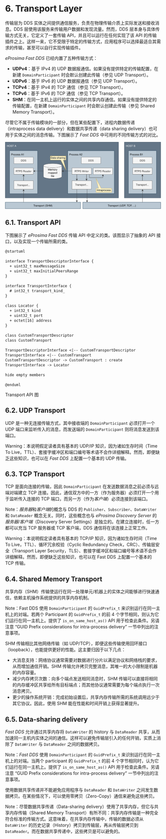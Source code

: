 # 6. Transport Layer

传输层为 DDS 实体之间提供通信服务，负责在物理传输介质上实际发送和接收消息。DDS 层使用该服务来传输用户数据和发现流量。然而，DDS 层本身与具体传输方式无关，它定义了一套传输 API，并且可以运行在任何实现了该 API 的传输插件之上。这样一来，它不受限于特定的传输方式，应用程序可以选择最适合其需求的传输，甚至可以自行实现传输插件。

*eProsima Fast DDS* 已经内置了五种传输方式：

* **UDPv4**：基于 IPv4 的 UDP 数据报通信。如果没有提供特定的传输配置，在新建 `DomainParticipant` 时会默认创建此传输（参见 UDP Transport）。
* **UDPv6**：基于 IPv6 的 UDP 数据报通信（参见 UDP Transport）。
* **TCPv4**：基于 IPv4 的 TCP 通信（参见 TCP Transport）。
* **TCPv6**：基于 IPv6 的 TCP 通信（参见 TCP Transport）。
* **SHM**：在同一主机上运行的实体之间的共享内存通信。如果没有提供特定的传输配置，在新建 `DomainParticipant` 时会默认创建此传输（参见 Shared Memory Transport）。

尽管它不属于传输模块的一部分，但在某些配置下，进程内数据传递（intraprocess data delivery）和数据共享传递（data sharing delivery）也可用于实体之间的消息传输。下图展示了 *Fast DDS* 中可用的不同传输方式的对比。

![transport comparison](img/transport_comparison.svg)

## 6.1. Transport API

下图展示了 *eProsima Fast DDS* 传输 API 中定义的类。该图显示了抽象的 API 接口，以及实现一个传输所需的类。

```plantuml
@startuml

interface TransportDescriptorInterface {
  + uint32_t maxMessageSize
  + uint32_t maxInitialPeersRange
}

interface TransportInterface {
  # int32_t transport_kind_
}

class Locator {
  + int32_t kind
  + uint32_t port
  + octet[16] address
}

class CustomTransportDescriptor
class CustomTransport

TransportDescriptorInterface <|-- CustomTransportDescriptor
TransportInterface <|-- CustomTransport
CustomTransportDescriptor -> CustomTransport : create
TransportInterface -> Locator

hide empty members

@enduml
```

Transport API 图

## 6.2. UDP Transport

UDP 是一种无连接传输方式，其中接收端的 `DomainParticipant` 必须打开一个 UDP 端口来监听传入的消息，而发送端的 `DomainParticipant` 则将消息发送到该端口。

Warning：本说明假定读者具有基本的 UDP/IP 知识，因为诸如生存时间（Time To Live，TTL）、套接字缓冲区和端口编号等术语不会作详细解释。然而，即便缺乏这些知识，也可以在 *Fast DDS* 上配置一个基本的 UDP 传输。

## 6.3. TCP Transport

TCP 是面向连接的传输，因此 `DomainParticipant` 在发送数据消息之前必须与远端对端建立 TCP 连接。因此，通信双方中的一方（作为服务器）必须打开一个用于监听传入连接的 TCP 端口，而另一方（作为*客户端*）必须连接到该端口。

Note：*服务器*和*客户端*的概念与 DDS 的 `Publisher`、`Subscriber`、`DataWriter` 和 `DataReader` 概念无关。同时，这些概念也与 *eProsima Discovery Server* 的*服务器*/*客户端*（Discovery Server Settings）是独立的。在建立连接时，任一方都可以充当 TCP 服务器或 TCP 客户端，DDS 通信将在该连接上正常工作。

Warning：本说明假定读者具有基本的 TCP/IP 知识，因为诸如生存时间（Time To Live，TTL）、循环冗余校验（Cyclic Redundancy Check，CRC）、传输层安全（Transport Layer Security，TLS）、套接字缓冲区和端口编号等术语不会作详细解释。然而，即便缺乏这些知识，也可以在 Fast DDS 上配置一个基本的 TCP 传输。

## 6.4. Shared Memory Transport

共享内存（SHM）传输使运行在同一处理单元/机器上的实体之间能够进行快速通信，依赖主机操作系统提供的共享内存机制。

Note：Fast DDS 使用 `DomainParticipant` 的 `GuidPrefix_t` 来识别运行在同一主机上的对端。若两个 Participant 的 `GuidPrefix_t` 的前 4 个字节相同，则认为它们运行在同一主机上。提供了 `is_on_same_host_as()` API 用于检查此条件。另请注意 “GUID Prefix considerations for intra-process delivery” 一节中列出的注意事项。

SHM 传输相比其他网络传输（如 UDP/TCP），即便这些传输使用回环接口（loopback），也能提供更好的性能。这主要归因于以下几点：

- 大消息支持：网络协议通常需要对数据进行分片以满足协议和网络栈的要求，从而增加通信开销。SHM 传输允许拷贝完整消息，其唯一的大小限制是机器的内存容量。
- 减少内存拷贝次数：向多个端点发送相同消息时，SHM 传输可以直接将相同的内存缓冲区共享给所有目标端点；而其他协议通常需要为每个端点执行一次消息拷贝。
- 更少的操作系统开销：完成初始设置后，共享内存传输所需的系统调用远少于其它协议。因此，使用 SHM 能在性能和时间开销上获得显著提升。

## 6.5. Data-sharing delivery

*Fast DDS* 允许通过共享内存将 `DataWriter` 的 history 与 `DataReader` 共享，从而加速同一主机内实体之间的通信。这样可以避免传输层引入的任何开销，实质上消除了 `DataWriter` 与 `DataReader` 之间的数据拷贝。

Note：*Fast DDS* 使用 `DomainParticipant` 的 `GuidPrefix_t` 来识别运行在同一主机上的对端。当两个 participant 的 `GuidPrefix_t` 的前 4 个字节相同时，认为它们运行在同一主机上。提供了 `is_on_same_host_as()` API 用于检查此条件。另请注意 “GUID Prefix considerations for intra-process delivery” 一节中列出的注意事项。

使用数据共享传递并不能避免应用程序与 `DataReader` 和 `DataWriter` 之间发生数据拷贝。在某些情况下，可以使用零拷贝（Zero-Copy）通信来避免这些拷贝。

Note：尽管数据共享传递（Data-sharing delivery）使用了共享内存，但它与共享内存传输（Shared Memory Transport）有所不同：共享内存传输是一种完全符合标准的传输方式。这意味着，在共享内存传输中，传输的数据必须从 `DataWriter` 的历史记录（History）拷贝到传输层，再从传输层拷贝到 `DataReader`。而在数据共享传递中，这些拷贝是可以避免的。
